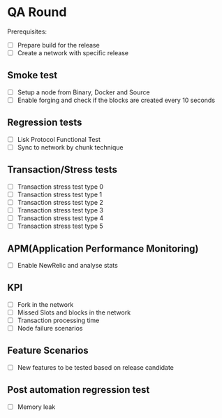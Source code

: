 # QA Round

Prerequisites:
- [ ] Prepare build for the release
- [ ] Create a network with specific release

## Smoke test
- [ ] Setup a node from Binary, Docker and Source
- [ ] Enable forging and check if the blocks are created every 10 seconds

## Regression tests
- [ ] Lisk Protocol Functional Test
- [ ] Sync to network by chunk technique

## Transaction/Stress tests
- [ ] Transaction stress test type 0
- [ ] Transaction stress test type 1
- [ ] Transaction stress test type 2
- [ ] Transaction stress test type 3
- [ ] Transaction stress test type 4
- [ ] Transaction stress test type 5

## APM(Application Performance Monitoring)
- [ ] Enable NewRelic and analyse stats

## KPI
- [ ] Fork in the network
- [ ] Missed Slots and blocks in the network
- [ ] Transaction processing time
- [ ] Node failure scenarios

## Feature Scenarios
- [ ] New features to be tested based on release candidate

## Post automation regression test
- [ ] Memory leak

